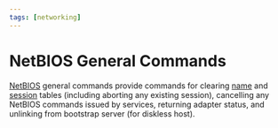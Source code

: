 ```yaml
---
tags: [networking]
---
```


# NetBIOS General Commands

[NetBIOS](202303141007.md) general commands provide commands for clearing
[name](202303141012.md) and [session](202303141018.md) tables (including
aborting any existing session), cancelling any NetBIOS commands issued by
services, returning adapter status, and unlinking from bootstrap server (for
diskless host).
